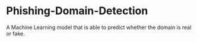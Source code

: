 # Phishing-Domain-Detection
A Machine Learning model that is able to predict whether the domain is real or fake.
